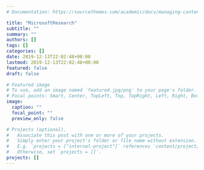 ```yaml
---
# Documentation: https://sourcethemes.com/academic/docs/managing-content/

title: "MicrosoftResearch"
subtitle: ""
summary: ""
authors: []
tags: []
categories: []
date: 2019-12-13T22:02:48+08:00
lastmod: 2019-12-13T22:02:48+08:00
featured: false
draft: false

# Featured image
# To use, add an image named `featured.jpg/png` to your page's folder.
# Focal points: Smart, Center, TopLeft, Top, TopRight, Left, Right, BottomLeft, Bottom, BottomRight.
image:
  caption: ""
  focal_point: ""
  preview_only: false

# Projects (optional).
#   Associate this post with one or more of your projects.
#   Simply enter your project's folder or file name without extension.
#   E.g. `projects = ["internal-project"]` references `content/project/deep-learning/index.md`.
#   Otherwise, set `projects = []`.
projects: []
---
```

